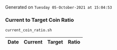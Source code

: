 Generated on `Tuesday 05-October-2021 at 15:04:53`

### Current to Target Coin Ratio
`current_coin_ratio.sh`

Date|Current|Target|Ratio
---|---|---|---
